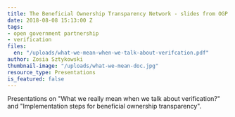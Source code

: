 ```yaml
---
title: The Beneficial Ownership Transparency Network - slides from OGP Summit 2018
date: 2018-08-08 15:13:00 Z
tags:
- open government partnership
- verification
files:
  en: "/uploads/what-we-mean-when-we-talk-about-verifcation.pdf"
author: Zosia Sztykowski
thumbnail-image: "/uploads/what-we-mean-doc.jpg"
resource_type: Presentations
is_featured: false
---
```


Presentations on "What we really mean when we talk about verification?" and "Implementation steps for beneficial ownership transparency".
